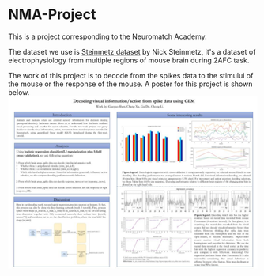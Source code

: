 # NMA-Project
This is a project corresponding to the Neuromatch Academy.

The dataset we use is [Steinmetz dataset](https://github.com/NeuromatchAcademy/course-content/blob/master/projects/README.md) by Nick Steinmetz, it's a dataset of electrophysiology from multiple regions of mouse brain during 2AFC task.

The work of this project is to decode from the spikes data to the stimului of the mouse or the response of the mouse. A poster for this project is shown below.
![](https://github.com/GuoyaoShen/NMA-Project/blob/master/figs/project%20slide.jpg "SProject Poster")
